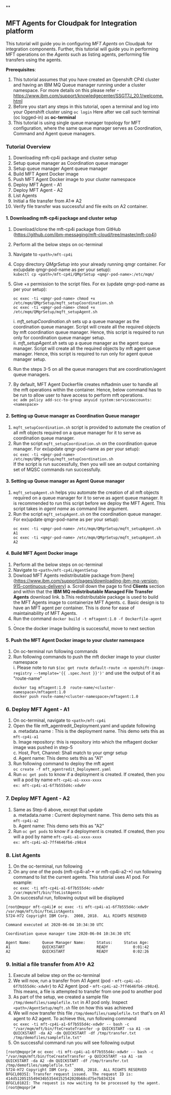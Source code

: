 **

## MFT Agents for Cloudpak for Integration platform

This tutorial will guide you in configuring *MFT Agents* on Cloudpak for integration components. Further, this tutorial will guide you in performing MFT operations on the *Agents* such as listing agents, performing file transfers using the agents.  

**Prerequisites**:
 1. This tutorial assumes that you have created an Openshift CP4I cluster and having an IBM MQ Queue manager running under a cluster namespace. For more details on this  please refer - https://www.ibm.com/support/knowledgecenter/SSGT7J_20.1/welcome.html  
 2. Before you start any steps in this tutorial, open a terminal and log into your Openshift cluster using `oc login` Here after we call such terminal (oc logged-in) as **oc-terminal**   
 3. This tutorial is using single queue manager topology for MFT configuration, where the same queue manager serves as Coordination, Command and Agent queue managers.  

### Tutorial Overview
1. Downloading mft-cp4i package and cluster setup  
2. Setup queue manager as Coordination queue manager  
3. Setup queue manager Agent queue manager  
4. Build MFT Agent Docker image
5. Push MFT Agent Docker image to your cluster namespace  
6. Deploy MFT Agent - A1
7. Deploy MFT Agent - A2
8. List Agents
9. Initial a file transfer from A1⇒ A2
10. Verify file transfer was successful and file exits on A2 container.

#### 1. Downloading mft-cp4i package and cluster setup

 1. Download/clone the mft-cp4i package from GitHub   
	(https://github.com/ibm-messaging/mft-cloud/tree/master/mft-cp4i)  
 2.  Perform all the below steps on oc-terminal   
 3. Navigate to `<path>/mft-cp4i`  
 4. Copy directory *QMgrSetup* into your already running qmgr container. For ex(update qmgr-pod-name as per your setup):  
	 `kubectl cp <path>/mft-cp4i/QMgrSetup <qmgr-pod-name>:/etc/mqm/`  
 5. Give +x permission to the script files. For ex (update qmgr-pod-name as per your setup):  
	 ```
	 oc exec -ti <qmgr-pod-name> chmod +x /etc/mqm/QMgrSetup/mqft_setupCoordination.sh
	 oc exec -ti <qmgr-pod-name> chmod +x /etc/mqm/QMgrSetup/mqft_setupAgent.sh
	 ```   
	 i. *mft_setupCoordination.sh* sets up a queue manager as the coordination queue manager. Script will create all the required objects by mft coordination queue manager. Hence, this script is required to run only for coordination queue manager setup.  
	 ii. *mft_setupAgent.sh* sets up a queue manager as the agent queue manager.  Script will create all the required objects by mft agent queue manager. Hence, this script is required to run only for agent queue manager setup.  
		 
 6. Run the steps 3-5 on all the queue managers that are coordination/agent queue managers.  
 7. By default, MFT Agent Dockerfile creates mftadmin user to handle all the mft operations within the container. Hence, below command has to be run to allow user to have access to perform mft operations.  
 ``oc adm policy add-scc-to-group anyuid system:serviceaccounts:<namespace>``  

#### 2. Setting up Queue manager as Coordination Queue manager  

 1. `mqft_setupCoordination.sh` script is provided to automate the creation of all mft objects required on a queue manager for it to serve as coordination queue manager.  
 2. Run the script `mqft_setupCoordination.sh` on the coordination queue manager. For ex(update qmgr-pod-name as per your setup):  
	  `oc exec -ti <qmgr-pod-name> /etc/mqm/QMgrSetup/mqft_setupCoordination.sh`  
	  If the script is run successfully, then you will see an output containing set of MQSC commands run successfully.  
	  
####  3. Setting up Queue manager as Agent Queue manager  
 1. `mqft_setupAgent.sh` helps you automate the creation of all mft objects required on a queue manager for it to serve as  agent queue manager. It is recommended to run this script before we deploy the MFT Agent. This script takes in *agent name* as command line argument.   
 2. Run the script `mqft_setupAgent.sh` on the coordination queue manager. For ex(update qmgr-pod-name as per your setup):  
	```
	oc exec -ti <qmgr-pod-name> /etc/mqm/QMgrSetup/mqft_setupAgent.sh A1
	oc exec -ti <qmgr-pod-name> /etc/mqm/QMgrSetup/mqft_setupAgent.sh A2
	```   
#### 4. Build MFT Agent Docker image  
1. Perform all the below steps on oc-terminal  
2. Navigate to `<path>/mft-cp4i/AgentSetup`
3. Dowload MFT Agents redistributable package from [here] (https://www.ibm.com/support/pages/downloading-ibm-mq-version-915-continuous-delivery) 
	a. Scroll down the page to find **Clients** section and within that the **IBM MQ redistributable Managed File Transfer Agents** download link. 
	b.This redistributable package is used to build the MFT Agents  image to containerize MFT Agents.
	c. Basic design is to have an MFT agent per container. This is done for ease of maintainability of MFT Agents.
4. Run the command `docker build -t mftagent:1.0 -f Dockerfile-agent .`  
5. Once the docker image building is successful, move to next section  

#### 5. Push the MFT Agent Docker image to your cluster namespace
1. On oc-terminal run following commands  
2.  Run following commands to push the mft docker image to your cluster namespace  
	i. Please note to run `$(oc get route default-route -n openshift-image-registry --template='{{ .spec.host }}')'` and use the output of it as "route-name"  
	```
	docker tag mftagent:1.0  route-name/<cluster-namespace>/mftagent:1.0
	docker push route-name/<cluster-namespace>/mftagent:1.0
	```  

### 6. Deploy MFT Agent - A1
1. On oc-terminal, navigate to `<path>/mft-cp4i`  
2. Open the file mft_agentredit_Deployment.yaml and update following  
	a. metadata.name : This is the deployment name. This demo sets this as `mft-cp4i-a1`   
	b. Image repository: this is repository into which the mftagent docker image was pushed in step-5  
	c. Host, Port, Channel: Shall match to your qmgr setup  
	d. Agent name: This demo sets this as "A1"  
3. Run following command to deploy the mft agent  
	 `oc create -f mft_agentredit_Deployment.yaml`  
4. Run `oc get pods` to know if a deployment is created. If created, then you will a pod by name
`mft-cp4i-a1-xxxx-xxxx`   
	`ex: mft-cp4i-a1-6f7b555d4c-xdw9r`  

### 7. Deploy MFT Agent - A2  
1. Same as Step-6 above, except that update  
	a. metadata.name : Current deployment name. This demo sets this as `mft-cp4i-a2`   
	b. Agent name: This demo sets this as "A2"  
2. 	 Run `oc get pods` to know if a deployment is created. If created, then you will a pod by name
`mft-cp4i-a1-xxxx-xxxx`   
	`ex: mft-cp4i-a2-7ff4646fb6-z98z4`  

### 8. List Agents  

1. On the oc-terminal, run following  
2. On any one of the pods (mft-cp4i-a1-* or mft-cp4i-a2-*) run following command to list the current   agents. This tutorial uses A1 pod. For example:  
`oc exec -ti mft-cp4i-a1-6f7b555d4c-xdw9r /var/mqm/mft/bin/fteListAgents`  
3. On successful run, following output will be displayed  
```
[root@mqopr mft-cp4i]# oc exec -ti mft-cp4i-a1-6f7b555d4c-xdw9r /var/mqm/mft/bin/fteListAgents
5724-H72 Copyright IBM Corp.  2008, 2018.  ALL RIGHTS RESERVED

Command executed at 2020-06-04 10:34:30 UTC

Coordination queue manager time 2020-06-04 10:34:30 UTC

Agent Name:     Queue Manager Name:     Status:     Status Age:
A1              QUICKSTART              READY           0:01:42
A2              QUICKSTART              READY           0:02:26
```  

### 9.  Initial a file transfer from A1⇒ A2  
1. Execute all below step on the oc-terminal  
2. We will now, run a transfer from A1 Agent (pod - `mft-cp4i-a1-6f7b555d4c-xdw9r`) to A2 Agent (pod - `mft-cp4i-a2-7ff4646fb6-z98z4`). This means, a file is attempted to transfer from one pod to another pod  
3. As part of the setup, we created a sample file `/tmp/demofiles/samplefile.txt` in A1 pod only.   Inspect `<path>/AgentSetup/mqft.sh` file on how this was achieved  
4. We will now transfer this file `/tmp/demofiles/samplefile.txt` that's on A1 agent to A2 agent. To achieve this, run following command  
	`oc exec -ti mft-cp4i-a1-6f7b555d4c-xdw9r -- bash -c "/var/mqm/mft/bin/fteCreateTransfer -p QUICKSTART -sa A1 -sm QUICKSTART -da A2 -dm QUICKSTART -df /tmp/transfer.txt /tmp/demofiles/samplefile.txt"`  
5. On successful command run you will see following output  
```
[root@mqopr]# oc exec -ti mft-cp4i-a1-6f7b555d4c-xdw9r -- bash -c "/var/mqm/mft/bin/fteCreateTransfer -p QUICKSTART -sa A1 -sm QUICKSTART -da A2 -dm QUICKSTART -df /tmp/transfer.txt /tmp/demofiles/samplefile.txt"
5724-H72 Copyright IBM Corp.  2008, 2018.  ALL RIGHTS RESERVED
BFGCL0035I: Transfer request issued.  The request ID is: 414d5120515549434b53544152542020b68cd75e7b834324
BFGCL0182I: The request is now waiting to be processed by the agent.
[root@mqopr]#
```  

